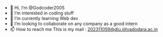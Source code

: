 - 👋 Hi, I’m @Godcoder2005
- 👀 I’m interested in coding stuff
- 🌱 I’m currently learning Web dev 
- 💞️ I’m looking to collaborate on any company as a good intern 
- 📫 How to reach me  This is my mail : 202311059@diu.iiitvadodara.ac.in

